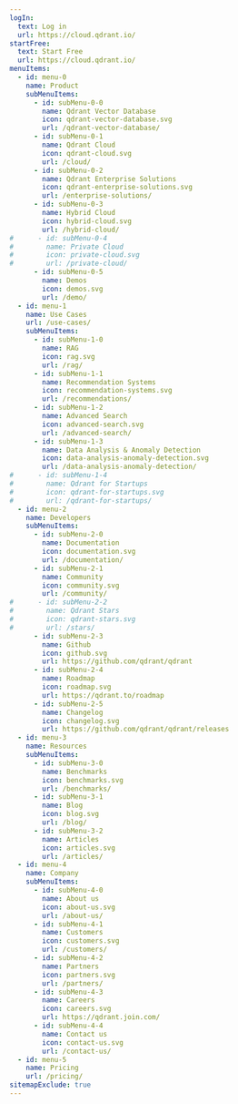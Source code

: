 ```yaml
---
logIn:
  text: Log in
  url: https://cloud.qdrant.io/
startFree:
  text: Start Free
  url: https://cloud.qdrant.io/
menuItems:
  - id: menu-0
    name: Product
    subMenuItems:
      - id: subMenu-0-0
        name: Qdrant Vector Database
        icon: qdrant-vector-database.svg
        url: /qdrant-vector-database/
      - id: subMenu-0-1
        name: Qdrant Cloud
        icon: qdrant-cloud.svg
        url: /cloud/
      - id: subMenu-0-2
        name: Qdrant Enterprise Solutions
        icon: qdrant-enterprise-solutions.svg
        url: /enterprise-solutions/
      - id: subMenu-0-3
        name: Hybrid Cloud
        icon: hybrid-cloud.svg
        url: /hybrid-cloud/
#      - id: subMenu-0-4
#        name: Private Cloud
#        icon: private-cloud.svg
#        url: /private-cloud/
      - id: subMenu-0-5
        name: Demos
        icon: demos.svg
        url: /demo/
  - id: menu-1
    name: Use Cases
    url: /use-cases/
    subMenuItems:
      - id: subMenu-1-0
        name: RAG
        icon: rag.svg
        url: /rag/
      - id: subMenu-1-1
        name: Recommendation Systems
        icon: recommendation-systems.svg
        url: /recommendations/
      - id: subMenu-1-2
        name: Advanced Search
        icon: advanced-search.svg
        url: /advanced-search/
      - id: subMenu-1-3
        name: Data Analysis & Anomaly Detection
        icon: data-analysis-anomaly-detection.svg
        url: /data-analysis-anomaly-detection/
#      - id: subMenu-1-4
#        name: Qdrant for Startups
#        icon: qdrant-for-startups.svg
#        url: /qdrant-for-startups/
  - id: menu-2
    name: Developers
    subMenuItems:
      - id: subMenu-2-0
        name: Documentation
        icon: documentation.svg
        url: /documentation/
      - id: subMenu-2-1
        name: Community
        icon: community.svg
        url: /community/
#      - id: subMenu-2-2
#        name: Qdrant Stars
#        icon: qdrant-stars.svg
#        url: /stars/
      - id: subMenu-2-3
        name: Github
        icon: github.svg
        url: https://github.com/qdrant/qdrant
      - id: subMenu-2-4
        name: Roadmap
        icon: roadmap.svg
        url: https://qdrant.to/roadmap
      - id: subMenu-2-5
        name: Changelog
        icon: changelog.svg
        url: https://github.com/qdrant/qdrant/releases
  - id: menu-3
    name: Resources
    subMenuItems:
      - id: subMenu-3-0
        name: Benchmarks
        icon: benchmarks.svg
        url: /benchmarks/
      - id: subMenu-3-1
        name: Blog
        icon: blog.svg
        url: /blog/
      - id: subMenu-3-2
        name: Articles
        icon: articles.svg
        url: /articles/
  - id: menu-4
    name: Company
    subMenuItems:
      - id: subMenu-4-0
        name: About us
        icon: about-us.svg
        url: /about-us/
      - id: subMenu-4-1
        name: Customers
        icon: customers.svg
        url: /customers/
      - id: subMenu-4-2
        name: Partners
        icon: partners.svg
        url: /partners/
      - id: subMenu-4-3
        name: Careers
        icon: careers.svg
        url: https://qdrant.join.com/
      - id: subMenu-4-4
        name: Contact us
        icon: contact-us.svg
        url: /contact-us/
  - id: menu-5
    name: Pricing
    url: /pricing/
sitemapExclude: true
---
```


